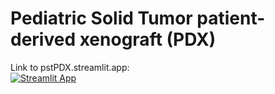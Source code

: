 # Pediatric Solid Tumor patient-derived xenograft (PDX)  <br />
Link to pstPDX.streamlit.app: <br />
[![Streamlit App](https://static.streamlit.io/badges/streamlit_badge_black_white.svg)](https://pstPDX.streamlit.app) 
